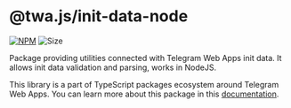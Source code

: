 # @twa.js/init-data-node

[npm-badge]: https://img.shields.io/npm/v/@twa.js/init-data-node?logo=npm

[npm-link]: https://npmjs.com/package/@twa.js/init-data-node

[size-badge]: https://img.shields.io/bundlephobia/minzip/@twa.js/init-data-node

[![NPM][npm-badge]][npm-link]
![Size][size-badge]

Package providing utilities connected with Telegram Web Apps init data. It
allows init data validation and parsing, works in NodeJS.

This library is a part of TypeScript packages ecosystem around Telegram Web
Apps. You can learn more about this package in this
[documentation](https://docs.twa.dev/docs/libraries/twa-js-init-data-node).
